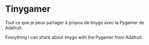 # Tinygamer

Tout ce que je peux partager à propos de tinygo avec la Pygamer de Adafruit.

Everything I can share about tinygo with the Pygamer from Adafruit.
